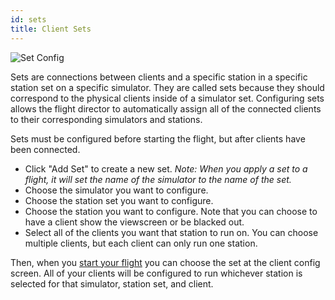 ```yaml
---
id: sets
title: Client Sets
---
```


![Set Config](/img/set_config.jpg)

Sets are connections between clients and a specific station in a specific
station set on a specific simulator. They are called sets because they should
correspond to the physical clients inside of a simulator set. Configuring sets
allows the flight director to automatically assign all of the connected clients
to their corresponding simulators and stations.

Sets must be configured before starting the flight, but after clients have been
connected.

* Click "Add Set" to create a new set. _Note: When you apply a set to a flight,
  it will set the name of the simulator to the name of the set._
* Choose the simulator you want to configure.
* Choose the station set you want to configure.
* Choose the station you want to configure. Note that you can choose to have a
  client show the viewscreen or be blacked out.
* Select all of the clients you want that station to run on. You can choose
  multiple clients, but each client can only run one station.

Then, when you [start your flight](/docs/starting_flight.html) you can choose
the set at the client config screen. All of your clients will be configured to
run whichever station is selected for that simulator, station set, and client.
